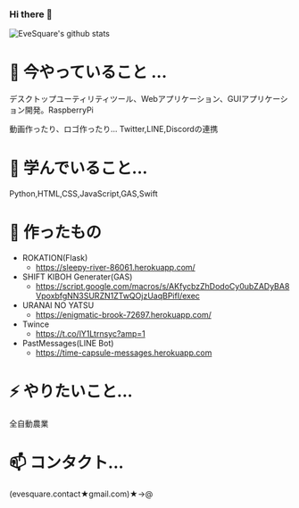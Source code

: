 ### Hi there 👋
![EveSquare's github stats](https://github-readme-stats.vercel.app/api?username=evesquare&theme=radical&show_icons=true)

<!--
**EveSquare/evesquare** is a ✨ _special_ ✨ repository because its `README.md` (this file) appears on your GitHub profile.

Here are some ideas to get you started:



- 👯 I’m looking to collaborate on ...
- 🤔 I’m looking for help with ...
- 💬 Ask me about ...

- 😄 Pronouns: ...
- ⚡ Fun fact: ...
-->
# 🔭 今やっていること ...

デスクトップユーティリティツール、Webアプリケーション、GUIアプリケーション開発。RaspberryPi

動画作ったり、ロゴ作ったり...
Twitter,LINE,Discordの連携


# 🌱 学んでいること...

Python,HTML,CSS,JavaScript,GAS,Swift

# 🤔 作ったもの

- ROKATION(Flask)
  - https://sleepy-river-86061.herokuapp.com/
- SHIFT KIBOH Generater(GAS)
  - https://script.google.com/macros/s/AKfycbzZhDodoCy0ubZADyBA8VpoxbfgNN3SURZN1ZTwQOjzUaqBPifI/exec
- URANAI NO YATSU
  - https://enigmatic-brook-72697.herokuapp.com/
- Twince
  - https://t.co/lY1Ltrnsyc?amp=1
- PastMessages(LINE Bot)
  - https://time-capsule-messages.herokuapp.com

# ⚡ やりたいこと...

全自動農業

# 📫 コンタクト...

(evesquare.contact★gmail.com)★->@

